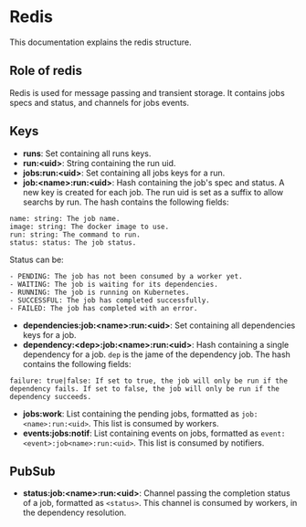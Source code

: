 # Redis
This documentation explains the redis structure.

## Role of redis
Redis is used for message passing and transient storage. It contains jobs specs and status, and channels for jobs events.

## Keys
- **runs**: Set containing all runs keys.
- **run:\<uid\>**: String containing the run uid.
- **jobs:run:\<uid\>**: Set containing all jobs keys for a run.
- **job:\<name\>:run:\<uid\>**: Hash containing the job's spec and status. A new key is created for each job. The run uid is set as a suffix to allow searchs by run. The hash contains the following fields:
```
name: string: The job name.
image: string: The docker image to use.
run: string: The command to run.
status: status: The job status.
```
Status can be:
```
- PENDING: The job has not been consumed by a worker yet.
- WAITING: The job is waiting for its dependencies.
- RUNNING: The job is running on Kubernetes.
- SUCCESSFUL: The job has completed successfully.
- FAILED: The job has completed with an error.
```
- **dependencies:job:\<name\>:run:\<uid\>**: Set containing all dependencies keys for a job.
- **dependency:\<dep\>:job:\<name\>:run:\<uid\>**: Hash containing a single dependency for a job. `dep` is the jame of the dependency job. The hash contains the following fields:
```
failure: true|false: If set to true, the job will only be run if the dependency fails. If set to false, the job will only be run if the dependency succeeds.
```
- **jobs:work**: List containing the pending jobs, formatted as `job:<name>:run:<uid>`. This list is consumed by workers.
- **events:jobs:notif**: List containing events on jobs, formatted as `event:<event>:job<name>:run:<uid>`. This list is consumed by notifiers.

## PubSub
- **status:job:\<name\>:run:\<uid\>**: Channel passing the completion status of a job, formatted as `<status>`. This channel is consumed by workers, in the dependency resolution.
